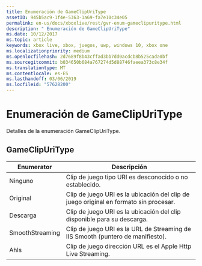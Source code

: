 ```yaml
---
title: Enumeración de GameClipUriType
assetID: 945b5ac9-1f4e-5363-1a69-fa7e10c34e05
permalink: en-us/docs/xboxlive/rest/gvr-enum-gameclipuritype.html
description: " Enumeración de GameClipUriType"
ms.date: 10/12/2017
ms.topic: article
keywords: xbox live, xbox, juegos, uwp, windows 10, xbox one
ms.localizationpriority: medium
ms.openlocfilehash: 2d7689f8b43cffad3bb7dd0acdcb8b525cada0bf
ms.sourcegitcommit: b034650b684a767274d5d88746faeea373c8e34f
ms.translationtype: MT
ms.contentlocale: es-ES
ms.lasthandoff: 03/06/2019
ms.locfileid: "57628200"
---
```

# <a name="gameclipuritype-enumeration"></a>Enumeración de GameClipUriType
Detalles de la enumeración GameClipUriType. 
<a id="ID4ET"></a>

 
## <a name="gameclipuritype"></a>GameClipUriType
 
| <b>Enumerator</b>| <b>Descripción</b>| 
| --- | --- | 
| Ninguno| Clip de juego tipo URI es desconocido o no establecido.| 
| Original| Clip de juego URI es la ubicación del clip de juego original en formato sin procesar.| 
| Descarga| Clip de juego URI es la ubicación del clip disponible para su descarga.| 
| SmoothStreaming| Clip de juego URI es la URL de Streaming de IIS Smooth (puntero de manifiesto).| 
| Ahls| Clip de juego dirección URL es el Apple Http Live Streaming.| 
  
